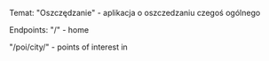 Temat: "Oszczędzanie" - aplikacja o oszczedzaniu czegoś ogólnego


Endpoints:
"/" - home


"/poi/city/<city>" - points of interest in <city>
